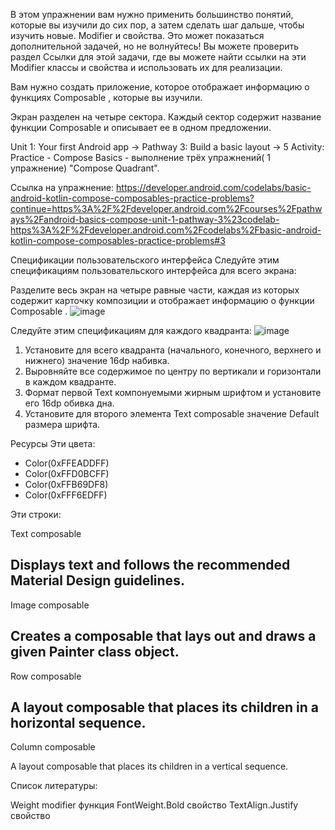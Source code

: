 В этом упражнении вам нужно применить большинство понятий, которые вы изучили до сих пор, а затем сделать шаг дальше, чтобы изучить новые. Modifier и свойства. Это может показаться дополнительной задачей, но не волнуйтесь! Вы можете проверить раздел Ссылки для этой задачи, где вы можете найти ссылки на эти Modifier классы и свойства и использовать их для реализации.

Вам нужно создать приложение, которое отображает информацию о функциях Composable , которые вы изучили.

Экран разделен на четыре сектора. Каждый сектор содержит название функции Composable и описывает ее в одном предложении.

Unit 1: Your first Android app -> Pathway 3: Build a basic layout -> 5 Activity: Practice - Compose Basics - выполнение трёх упражнений( 1 упражнение) "Compose Quadrant".

Ссылка на упражнение: 
https://developer.android.com/codelabs/basic-android-kotlin-compose-composables-practice-problems?continue=https%3A%2F%2Fdeveloper.android.com%2Fcourses%2Fpathways%2Fandroid-basics-compose-unit-1-pathway-3%23codelab-https%3A%2F%2Fdeveloper.android.com%2Fcodelabs%2Fbasic-android-kotlin-compose-composables-practice-problems#3

Спецификации пользовательского интерфейса
Следуйте этим спецификациям пользовательского интерфейса для всего экрана:

Разделите весь экран на четыре равные части, каждая из которых содержит карточку композиции и отображает информацию о функции Composable .
![image](https://github.com/gipnozhard/ComposeQuadrant/assets/71705375/173b6d87-cc1f-4bbf-b347-4c1a6ba08bbe)

Следуйте этим спецификациям для каждого квадранта:
![image](https://github.com/gipnozhard/ComposeQuadrant/assets/71705375/d2429cdd-b5cd-4250-8592-9080662ea57a)

1. Установите для всего квадранта (начального, конечного, верхнего и нижнего) значение 16dp набивка.
2. Выровняйте все содержимое по центру по вертикали и горизонтали в каждом квадранте.
3. Формат первой Text компонуемыми жирным шрифтом и установите его 16dp обивка дна.
4. Установите для второго элемента Text composable значение Default размера шрифта.

Ресурсы
Эти цвета:

* Color(0xFFEADDFF)
* Color(0xFFD0BCFF)
* Color(0xFFB69DF8)
* Color(0xFFF6EDFF)

Эти строки:

Text composable

Displays text and follows the recommended Material Design guidelines.
--------------------------

Image composable

Creates a composable that lays out and draws a given Painter class object.
---------------------------

Row composable

A layout composable that places its children in a horizontal sequence.
---------------------------

Column composable

A layout composable that places its children in a vertical sequence.

Список литературы:

Weight modifier функция
FontWeight.Bold свойство
TextAlign.Justify свойство
